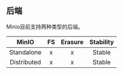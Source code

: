 ## 后端

Minio目前支持两种类型的后端。

|    MinIO    | FS | Erasure | Stability |
|:-----------:|:----:|:----:|:---:|
| Standalone  | x  | x  | Stable |
| Distributed | x  | x  | Stable |
